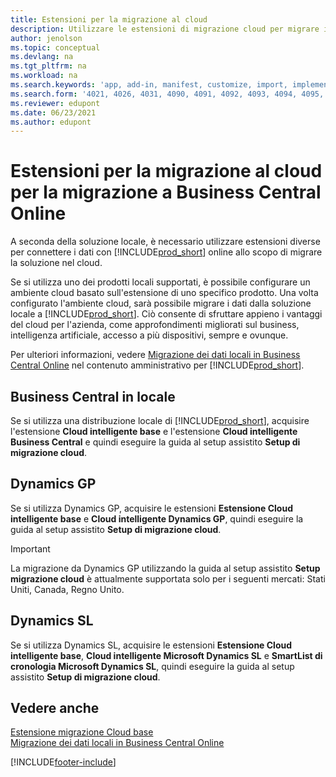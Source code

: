 ```yaml
---
title: Estensioni per la migrazione al cloud
description: Utilizzare le estensioni di migrazione cloud per migrare i dati locali in Business Central online. Queste estensioni spostano i dati locali nel cloud.
author: jenolson
ms.topic: conceptual
ms.devlang: na
ms.tgt_pltfrm: na
ms.workload: na
ms.search.keywords: 'app, add-in, manifest, customize, import, implement'
ms.search.form: '4021, 4026, 4031, 4090, 4091, 4092, 4093, 4094, 4095, 4096, 4097, 40027,'
ms.reviewer: edupont
ms.date: 06/23/2021
ms.author: edupont
---
```


# <a name="cloud-migration-extensions-for-migrating-to-business-central-online"></a><a name="cloud-migration-extensions-for-migrating-to-business-central-online"></a>Estensioni per la migrazione al cloud per la migrazione a Business Central Online

A seconda della soluzione locale, è necessario utilizzare estensioni diverse per connettere i dati con [!INCLUDE[prod_short](includes/prod_short.md)] online allo scopo di migrare la soluzione nel cloud.  

Se si utilizza uno dei prodotti locali supportati, è possibile configurare un ambiente cloud basato sull'estensione di uno specifico prodotto. Una volta configurato l'ambiente cloud, sarà possibile migrare i dati dalla soluzione locale a [!INCLUDE[prod_short](includes/prod_short.md)]. Ciò consente di sfruttare appieno i vantaggi del cloud per l'azienda, come approfondimenti migliorati sul business, intelligenza artificiale, accesso a più dispositivi, sempre e ovunque.  

Per ulteriori informazioni, vedere [Migrazione dei dati locali in Business Central Online](/dynamics365/business-central/dev-itpro/administration/migrate-data) nel contenuto amministrativo per [!INCLUDE[prod_short](includes/prod_short.md)].  

## <a name="business-central-on-premises"></a><a name="business-central-on-premises"></a>Business Central in locale

Se si utilizza una distribuzione locale di [!INCLUDE[prod_short](includes/prod_short.md)], acquisire l'estensione **Cloud intelligente base** e l'estensione **Cloud intelligente Business Central** e quindi eseguire la guida al setup assistito **Setup di migrazione cloud**.  

## <a name="dynamics-gp"></a><a name="dynamics-gp"></a>Dynamics GP

Se si utilizza Dynamics GP, acquisire le estensioni **Estensione Cloud intelligente base** e **Cloud intelligente Dynamics GP**, quindi eseguire la guida al setup assistito **Setup di migrazione cloud**.  

> [!IMPORTANT]
> La migrazione da Dynamics GP utilizzando la guida al setup assistito **Setup migrazione cloud** è attualmente supportata solo per i seguenti mercati: Stati Uniti, Canada, Regno Unito.

## <a name="dynamics-sl"></a><a name="dynamics-sl"></a>Dynamics SL

Se si utilizza Dynamics SL, acquisire le estensioni **Estensione Cloud intelligente base**, **Cloud intelligente Microsoft Dynamics SL** e **SmartList di cronologia Microsoft Dynamics SL**, quindi eseguire la guida al setup assistito **Setup di migrazione cloud**.  

## <a name="see-also"></a><a name="see-also"></a>Vedere anche

[Estensione migrazione Cloud base](ui-extensions-intelligent-cloud.md)  
[Migrazione dei dati locali in Business Central Online](/dynamics365/business-central/dev-itpro/administration/migrate-data)  

[!INCLUDE[footer-include](includes/footer-banner.md)]
